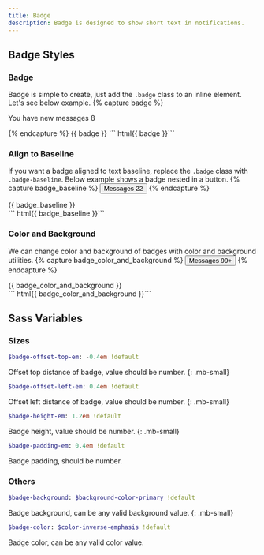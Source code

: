 ```yaml
---
title: Badge
description: Badge is designed to show short text in notifications.
---
```


## Badge Styles

### Badge
Badge is simple to create, just add the `.badge` class to an inline element. Let's see below example.
{% capture badge %}
<p>
  You have new messages <span class="badge">8</span>
</p>
{% endcapture %}
{{ badge }}
``` html{{ badge }}```

### Align to Baseline
If you want a badge aligned to text baseline, replace the `.badge` class with `.badge-baseline`. Below example shows a badge nested in a button.
{% capture badge_baseline %}
<button class="btn btn-hollow-primary">
  Messages <span class="badge-baseline">22</span>
</button>
{% endcapture %}
<div class="button-example">
  {{ badge_baseline }}
</div>
``` html{{ badge_baseline }}```


### Color and Background
We can change color and background of badges with color and background utilities.
{% capture badge_color_and_background %}
<button class="btn btn-dark">
  Messages <span class="badge-baseline c-dark bc-light">99+</span>
</button>
{% endcapture %}
<div class="button-example">
  {{ badge_color_and_background }}
</div>
``` html{{ badge_color_and_background }}```

## Sass Variables

### Sizes
``` sass
$badge-offset-top-em: -0.4em !default
```
Offset top distance of badge, value should be number.
{: .mb-small}

``` sass
$badge-offset-left-em: 0.4em !default
```
Offset left distance of badge, value should be number.
{: .mb-small}

``` sass
$badge-height-em: 1.2em !default
```
Badge height, value should be number.
{: .mb-small}

``` sass
$badge-padding-em: 0.4em !default
```
Badge padding, should be number.

### Others
``` sass
$badge-background: $background-color-primary !default
```
Badge background, can be any valid background value.
{: .mb-small}

``` sass
$badge-color: $color-inverse-emphasis !default
```
Badge color, can be any valid color value.